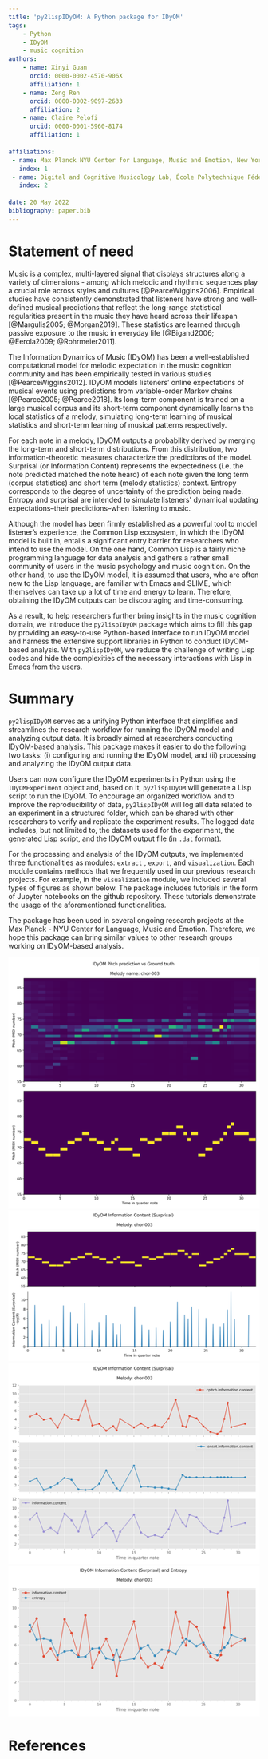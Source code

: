 ```yaml
---
title: 'py2lispIDyOM: A Python package for IDyOM'
tags:
    - Python
    - IDyOM
    - music cognition
authors:
    - name: Xinyi Guan
      orcid: 0000-0002-4570-906X
      affiliation: 1
    - name: Zeng Ren
      orcid: 0000-0002-9097-2633
      affiliation: 2
    - name: Claire Pelofi
      orcid: 0000-0001-5960-8174
      affiliation: 1
    
affiliations:
 - name: Max Planck NYU Center for Language, Music and Emotion, New York, NY 10003 USA
   index: 1
 - name: Digital and Cognitive Musicology Lab, École Polytechnique Fédérale de Lausanne, Lausanne, VD 1015 Switzerland
   index: 2
   
date: 20 May 2022
bibliography: paper.bib
---
```


# Statement of need

Music is a complex, multi-layered signal that displays structures along a variety of dimensions - among which melodic
and rhythmic sequences play a crucial role across styles and cultures [@PearceWiggins2006]. Empirical studies have
consistently demonstrated that listeners have strong and well-defined musical predictions that reflect the long-range
statistical regularities present in the music they have heard across their lifespan [@Margulis2005; @Morgan2019]. These
statistics are learned through passive exposure to the music in everyday life [@Bigand2006; @Eerola2009; @Rohrmeier2011].

The Information Dynamics of Music (IDyOM) has been a well-established computational model for melodic expectation in the
music cognition community and has been empirically tested in various studies [@PearceWiggins2012]. IDyOM models
listeners’ online expectations of musical events using predictions from variable-order Markov chains [@Pearce2005; @Pearce2018]. Its long-term component is trained on a large musical corpus and its short-term
component dynamically learns the local statistics of a melody, simulating long-term learning of musical statistics and
short-term learning of musical patterns respectively.

For each note in a melody, IDyOM outputs a probability derived by merging the long-term and short-term distributions.
From this distribution, two information-theoretic measures characterize the predictions of the model. Surprisal (or
Information Content) represents the expectedness (i.e. the note predicted matched the note heard) of each note given the
long term (corpus statistics) and short term (melody statistics) context. Entropy corresponds to the degree of
uncertainty of the prediction being made. Entropy and surprisal are intended to simulate listeners' dynamical updating
expectations–their predictions–when listening to music.

Although the model has been firmly established as a powerful tool to model listener’s experience, the Common Lisp
ecosystem, in which the IDyOM model is built in, entails a significant entry barrier for researchers who intend to use
the model. On the one hand, Common Lisp is a fairly niche programming language for data analysis and gathers a rather
small community of users in the music psychology and music cognition. On the other hand, to use the IDyOM model, it is
assumed that users, who are often new to the Lisp language, are familiar with Emacs and SLIME, which themselves can take
up a lot of time and energy to learn. Therefore, obtaining the IDyOM outputs can be discouraging and time-consuming.

As a result, to help researchers further bring insights in the music cognition domain, we introduce the `py2lispIDyOM`
package which aims to fill this gap by providing an easy-to-use Python-based interface to run IDyOM model and harness
the extensive support libraries in Python to conduct IDyOM-based analysis. With `py2lispIDyOM`, we reduce the challenge
of writing Lisp codes and hide the complexities of the necessary interactions with Lisp in Emacs from the users.

# Summary

`py2lispIDyOM` serves as a unifying Python interface that simplifies and streamlines the research workflow for running
the IDyOM model and analyzing output data. It is broadly aimed at researchers conducting IDyOM-based analysis. This
package makes it easier to do the following two tasks: (i) configuring and running the IDyOM model, and (ii)
processing and analyzing the IDyOM output data.

Users can now configure the IDyOM experiments in Python using the `IDyOMExperiment` object and, based on
it, `py2lispIDyOM` will generate a Lisp script to run the IDyOM. To encourage an organized workflow and to improve the
reproducibility of data, `py2lispIDyOM` will log all data related to an experiment in a structured folder, which can be
shared with other researchers to verify and replicate the experiment results. The logged data includes, but not limited
to, the datasets used for the experiment, the generated Lisp script, and the IDyOM output file (in `.dat` format).

For the processing and analysis of the IDyOM outputs, we implemented three functionalities as modules: `extract`
, `export`, and `visualization`. Each module contains methods that we frequently used in our previous research projects.
For example, in the `visualization` module, we included several types of figures as shown below. The package includes
tutorials in the form of Jupyter notebooks on the github repository. These tutorials demonstrate the usage of the
aforementioned functionalities.

The package has been used in several ongoing research projects at the Max Planck - NYU Center for Language, Music and
Emotion. Therefore, we hope this package can bring similar values to other research groups working on IDyOM-based
analysis.

![Pitch prediction distribution compared with the ground truth piano roll plots for melody "chor-003"](pitch-pred-chor-003.png)
![Ground truth piano roll plot aligned with IDyOM surprisal output plot for melody "chor-003"](groundtruth-surprisal-chor-003.png)
![IDyOM surprisal outputs of each target viewpoints and overall surprisal outputs for melody "chor-003"](all-surprisals-chor-003.png)
![IDyOM surprisal and entropy outputs for melody "chor-003"](surprisal-entropy-chor-003.png)

# References
